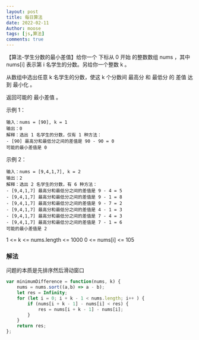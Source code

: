 ```yaml
---
layout: post
title: 每日算法
date: 2022-02-11
Author: moose
tags: [js,算法]
comments: true
---
```


【算法-学生分数的最小差值】给你一个 下标从 0 开始 的整数数组 nums ，其中 nums[i] 表示第 i 名学生的分数。另给你一个整数 k 。

从数组中选出任意 k 名学生的分数，使这 k 个分数间 最高分 和 最低分 的 差值 达到 最小化 。

返回可能的 最小差值 。

<!-- more -->

示例 1：
```
输入：nums = [90], k = 1
输出：0
解释：选出 1 名学生的分数，仅有 1 种方法：
- [90] 最高分和最低分之间的差值是 90 - 90 = 0
可能的最小差值是 0
```
示例 2：
```
输入：nums = [9,4,1,7], k = 2
输出：2
解释：选出 2 名学生的分数，有 6 种方法：
- [9,4,1,7] 最高分和最低分之间的差值是 9 - 4 = 5
- [9,4,1,7] 最高分和最低分之间的差值是 9 - 1 = 8
- [9,4,1,7] 最高分和最低分之间的差值是 9 - 7 = 2
- [9,4,1,7] 最高分和最低分之间的差值是 4 - 1 = 3
- [9,4,1,7] 最高分和最低分之间的差值是 7 - 4 = 3
- [9,4,1,7] 最高分和最低分之间的差值是 7 - 1 = 6
可能的最小差值是 2
```
1 <= k <= nums.length <= 1000
0 <= nums[i] <= 105

### 解法
问题的本质是先排序然后滑动窗口
```javascript
var minimumDifference = function(nums, k) {
    nums = nums.sort((a,b) => a - b);
    let res = Infinity;
    for (let i = 0; i + k - 1 < nums.length; i++ ) {
        if (nums[i + k - 1] - nums[i] < res) {
            res = nums[i + k - 1] - nums[i];
        }
    }
    return res;
};
```
